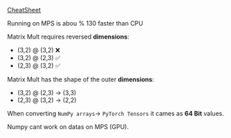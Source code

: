 [CheatSheet](https://pytorch.org/tutorials/beginner/ptcheat.html)

Running on MPS is abou % 130 faster than CPU
 
Matrix Mult requires reversed **dimensions**:

* (3,2) @ (3,2) ❌
* (3,2) @ (2,3) ✅
* (2,3) @ (3,2) ✅

Matrix Mult has the shape of the outer **dimensions**:

* (3,2) @ (2,3) -> (3,3)
* (2,3) @ (3,2) -> (2,2)

When converting `NumPy arrays`-> `PyTorch Tensors` it cames as **64 Bit** values.

Numpy cant work on datas on MPS (GPU).